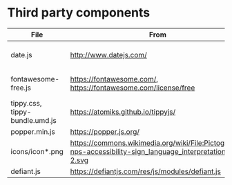 # Third party components

| File | From | Version | License |
|------|------|---------|---------|
| date.js | http://www.datejs.com/ | 1.0 Alpha-1 | MIT |
| fontawesome-free.js | https://fontawesome.com/, https://fontawesome.com/license/free | 5.15.3 | CC BY 4.0, MIT |
| tippy.css, tippy-bundle.umd.js | https://atomiks.github.io/tippyjs/ | v6.3.7 | MIT |
| popper.min.js | https://popper.js.org/ | v2.11.2 | MIT |
| icons/icon\*.png | https://commons.wikimedia.org/wiki/File:Pictograms-nps-accessibility-sign_language_interpretation-2.svg | N/A | Public domain |
| defiant.js | https://defiantjs.com/res/js/modules/defiant.js | v2.2.7 | AGPLv3 |
